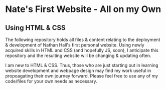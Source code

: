 # Nate's First Website - All on my Own
## Using HTML & CSS

The following repository holds all files & content relating to the deployment & development of Nathan Hall's first personal website. Using newly acquired skills in HTML and CSS (and hopefully JS, soon), I anticipate this repository and the resulting website will be changing & updating often.

I am new to HTML & CSS. Thus, those who are just starting out in learning website development and webpage design may find my work useful in propoagating their own journey forward. Please feel free to use any of my code/files for your own needs as necessary.

